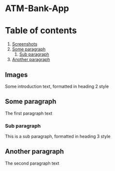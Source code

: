 # ATM-Bank-App

# Table of contents
1. [Screenshots](#screenshots)
2. [Some paragraph](#paragraph1)
    1. [Sub paragraph](#subparagraph1)
3. [Another paragraph](#paragraph2)

## Images <a name="screenshots"></a>
Some introduction text, formatted in heading 2 style

## Some paragraph <a name="paragraph1"></a>
The first paragraph text

### Sub paragraph <a name="subparagraph1"></a>
This is a sub paragraph, formatted in heading 3 style

## Another paragraph <a name="paragraph2"></a>
The second paragraph text
